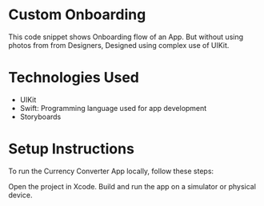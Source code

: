 # Custom Onboarding
This code snippet shows Onboarding flow of an App. But without using photos from from Designers, Designed using complex use of UIKit.

# Technologies Used
- UIKit
- Swift: Programming language used for app development
- Storyboards

# Setup Instructions
To run the Currency Converter App locally, follow these steps:

Open the project in Xcode.
Build and run the app on a simulator or physical device.
